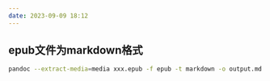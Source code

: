 ```yaml
---
date: 2023-09-09 18:12
---
```


## epub文件为markdown格式

```bash
pandoc --extract-media=media xxx.epub -f epub -t markdown -o output.md
```
